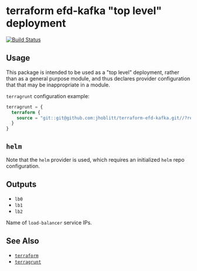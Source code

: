 terraform efd-kafka "top level" deployment
===

[![Build Status](https://travis-ci.org/lsst-sqre/terraform-kafka-demo.png)](https://travis-ci.org/lsst-sqre/terraform-kafka-demo)

Usage
---

This package is intended to be used as a "top level" deployment, rather than as
a general purpose module, and thus declares provider configuration that that
may be inappropriate in a module.

`terragrunt` configuration example:

```terraform
terragrunt = {
  terraform {
    source = "git::git@github.com:jhoblitt/terraform-efd-kafka.git//?ref=master"
  }
}
```

`helm`
---

Note that the `helm` provider is used, which requires an initialized `helm`
repo configuration.

Outputs
---

* `lb0`
* `lb1`
* `lb2`

Name of `load-balancer` service IPs.

See Also
---

* [`terraform`](https://www.terraform.io/)
* [`terragrunt`](https://github.com/gruntwork-io/terragrunt)

